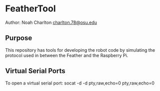 # FeatherTool
Author: Noah Charlton <charlton.78@osu.edu>

## Purpose
This repository has tools for developing the robot code by simulating the protocol used in between the Feather and the Raspberry Pi.

## Virtual Serial Ports
To open a virtual serial port: socat -d -d pty,raw,echo=0 pty,raw,echo=0
